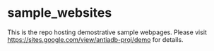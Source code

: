 # sample_websites
This is the repo hosting demostrative sample webpages. Please visit https://sites.google.com/view/antiadb-proj/demo for details.
